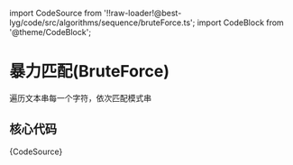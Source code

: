 import CodeSource from '!!raw-loader!@best-lyg/code/src/algorithms/sequence/bruteForce.ts';
import CodeBlock from '@theme/CodeBlock';

# 暴力匹配(BruteForce)

遍历文本串每一个字符，依次匹配模式串


## 核心代码

<CodeBlock language="tsx">{CodeSource}</CodeBlock>